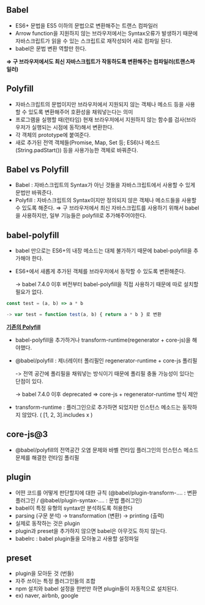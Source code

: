 ## Babel

- ES6+ 문법을 ES5 이하의 문법으로 변환해주는 트랜스 컴파일러
- Arrow function을 지원하지 않는 브라우저에서는 Syntax오류가 발생하기 때문에 자바스크립트가 읽을 수 있는 스크립트로 재작성되어 새로 컴파일 된다.
- babel은 문법 변환 역할만 한다.

**⇒ 구 브라우저에서도 최신 자바스크립트가 작동하도록 변환해주는 컴파일러(트랜스파일러)**

## Polyfill

- 자바스크립트의 문법이지만 브라우저에서 지원되지 않는 객체나 메소드 등을 사용할 수 있도록 변환해주어 호환성을 채워넣는다는 의미
- 프로그램을 실행할 때(런타임) 현재 브라우저에서 지원하지 않는 함수를 검사(브라우저가 실행되는 시점에 동작)해서 변환한다.
- 각 객체의 prototype에 붙여준다.
- 새로 추가된 전역 객체들(Promise, Map, Set 등; ES6)나 메소드(String.padStart()) 등을 사용가능한 객체로 바꿔준다.

## Babel vs Polyfill

- Babel : 자바스크립트의 Syntax가 아닌 것들을 자바스크립트에서 사용할 수 있게 문법만 바꿔준다.
- Polyfill : 자바스크립트의 Syntax이지만 정의되지 않은 객체나 메소드들을 사용할 수 있도록 해준다.
⇒  구 브라우저에서 최신 자바스크립트를 사용하기 위해서 babel을 사용하지만, 일부 기능들은 polyfill로 추가해주어야한다.

## babel-polyfill

- babel 만으로는 ES6+의 내장 메소드는 대체 불가하기 때문에 babel-polyfill을 추가해야 한다.
- ES6+에서 새롭게 추가된 객체를 브라우저에서 동작할 수 있도록 변환해준다.

  -> babel 7.4.0 이후 버전부터 babel-polyfill을 직접 사용하기 때문에 따로 설치할 필요가 없다.

```jsx
const test = (a, b) => a * b

-> var test = function test(a, b) { return a * b } 로 변환
```

<u>**기존의 Polyfill**</u>

- babel-polyfill을 추가하거나 transform-runtime(regenerator + core-js)을 해야했다.

- @babel/polyfill : 제너레이터 폴리필인 regenerator-runtime + core-js 폴리필

    -> 전역 공간에 폴리필을 채워넣는 방식이기 때문에 폴리필 충돌 가능성이 있다는 단점이 있다.

    -> babel 7.4.0 이후 deprecated  => core-js + regenerator-runtime 방식 제안

- transform-runtime : 플러그인으로 추가하면 되었지만 인스턴스 메소드는 동작하지 않았다. ( [1, 2, 3].includes x )

## core-js@3

- @babel/polyfill의 전역공간 오염 문제와 바벨 런타임 플러그인의 인스턴스 메소드 문제를 해결한 런타임 폴리필

## plugin

- 어떤 코드를 어떻게 판단할지에 대한 규칙 (@babel/plugin-transform-.... : 변환 플러그인 / @babel/plugin-syntax-.... : 문법 플러그인)
- babel이 특정 유형의 syntax만 분석하도록 허용한다
- parsing (구문 분석) → transformation (변환) → printing (출력)
- 실제로 동작하는 것은 plugin
- plugin과 preset을 추가하지 않으면 babel은 아무것도 하지 않는다.
- babelrc : babel plugin들을 모아놓고 사용할 설정파일

## preset

- plugin을 모아둔 것 (번들)
- 자주 쓰이는 특정 플러그인들의 조합
- npm 설치와 babel 설정을 한번만 하면 plugin들이 자동적으로 설치된다.
- ex) naver, airbnb, google
